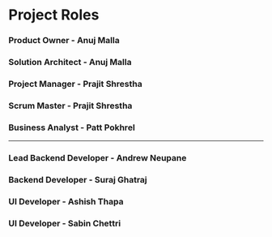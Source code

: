 
# Project Roles

### Product Owner - Anuj Malla
### Solution Architect - Anuj Malla
### Project Manager - Prajit Shrestha
### Scrum Master - Prajit Shrestha
### Business Analyst - Patt Pokhrel
---
### Lead Backend Developer - Andrew Neupane
### Backend Developer - Suraj Ghatraj
### UI Developer - Ashish Thapa
### UI Developer - Sabin Chettri